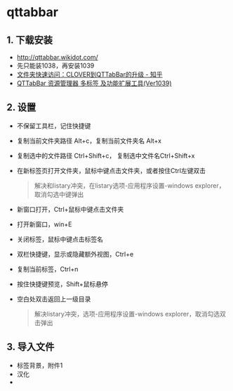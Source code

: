 # qttabbar
## 1. 下载安装

 
- http://qttabbar.wikidot.com/
- 先只能装1038，再安装1039
- [文件夹快速访问：CLOVER到QTTabBar的升级 - 知乎](http://964b77e4.wiz03.com/share/s/2miTvA3ry4Oo2AEpoj3VWxji2i430H2Mc4mV2Yzxat0tZc46)
- [QTTabBar 资源管理器 多标签 及功能扩展工具(Ver1039)](http://964b77e4.wiz03.com/share/s/2miTvA3ry4Oo2AEpoj3VWxji2A1tPs0dRAtk2ie8Kp17bjAY)
 
## 2. 设置
 
- 不保留工具栏，记住快捷键
 
- 复制当前文件夹路径 Alt+c，复制当前文件夹名 Alt+x
 
- 复制选中的文件路径 Ctrl+Shift+c， 复制选中文件名Ctrl+Shift+x
 
- 在新标签页打开文件夹，鼠标中键点击文件夹，或者按住Ctrl左键双击
 
  > 解决和listary冲突，在listary选项-应用程序设置-windows explorer，取消勾选中键弹出
 
- 新窗口打开，Ctrl+鼠标中键点击文件夹
 
- 打开新窗口，win+E
 
- 关闭标签，鼠标中键点击标签名
 
- 双栏快捷键，显示或隐藏额外视图，Ctrl+e
 
- 复制当前标签，Ctrl+n
 
- 按住快捷键预览，Shift+鼠标悬停
 
- 空白处双击返回上一级目录
 
  > 解决listary冲突，选项-应用程序设置-windows explorer，取消勾选双击弹出
 
## 3. 导入文件
 
- 标签背景，附件1
- 汉化
-